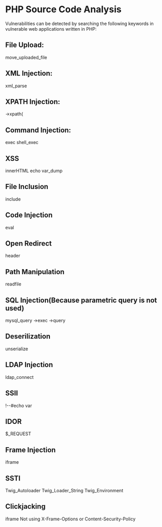 # PHP Source Code Analysis

Vulnerabilities can be detected by searching the following keywords in vulnerable web applications written in PHP:

## File Upload:
move_uploaded_file

## XML Injection:
xml_parse

## XPATH Injection:
->xpath(

## Command Injection:
exec
shell_exec

## XSS
innerHTML
echo
var_dump


## File Inclusion
include

## Code Injection
eval

## Open Redirect
header

## Path Manipulation
readfile

## SQL Injection(Because parametric query is not used)
mysql_query
->exec
->query

## Deserilization
unserialize

## LDAP Injection
ldap_connect

## SSII
!--#echo var

## IDOR
$_REQUEST

## Frame Injection
iframe

## SSTI
Twig_Autoloader
Twig_Loader_String
Twig_Environment

## Clickjacking
iframe
Not using X-Frame-Options or Content-Security-Policy

